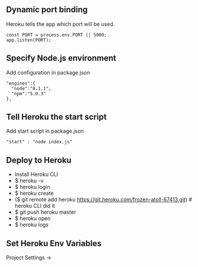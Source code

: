 ## Dynamic port binding
  Heroku tells the app which port will be used.

  ```
  const PORT = process.env.PORT || 5000;
  app.listen(PORT);
  ```
## Specify Node.js environment
  Add configuration in package.json
  ```
  "engines":{
    "node":"8.1.1",
    "npm":"5.0.3"
  },
  ```
## Tell Heroku the start script
  Add start script in package.json
  ```
  "start" : "node index.js"
  ```
   
## Deploy to Heroku
- Install Heroku CLI
- $ heroku -v
- $ heroku login
- $ heroku create
- ($ git remote add heroku https://git.heroku.com/frozen-atoll-67413.git)  # heroku CLI did it
- $ git push heroku master
- $ heroku open
- $ heroku logs

## Set Heroku Env Variables
  Project Settings -> 